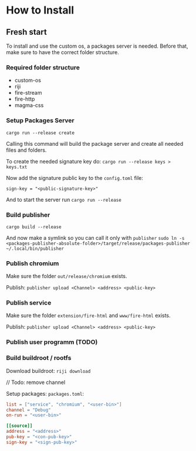 
# How to Install

## Fresh start
To install and use the custom os, a packages server is needed.
Before that, make sure to have the correct folder structure.

### Required folder structure
- custom-os
- riji
- fire-stream
- fire-http
- magma-css

### Setup Packages Server

`cargo run --release create`

Calling this command will build the package server and create all needed files and folders.

To create the needed signature key do:
`cargo run --release keys > keys.txt`

Now add the signature public key to the `config.toml` file:
```
sign-key = "<public-signature-key>"
```

And to start the server run
`cargo run --release`

### Build publisher

`cargo build --release`

And now make a symlink so you can call it only with `publisher`
`sudo ln -s <packages-publisher-absolute-folder>/target/release/packages-publisher ~/.local/bin/publisher`

### Publish chromium

Make sure the folder `out/release/chromium` exists.

Publish: `publisher upload <Channel> <address> <public-key>`

### Publish service

Make sure the folder `extension/fire-html` and `www/fire-html` exists.

Publish: `publisher upload <Channel> <address> <public-key>`


### Publish user programm (TODO)

### Build buildroot / rootfs

Download buildroot: `riji download`

// Todo: remove channel

Setup packages:
`packages.toml`:
```toml
list = ["service", "chromium", "<user-bin>"]
channel = "Debug"
on-run = "<user-bin>"

[[source]]
address = "<address>"
pub-key = "<con-pub-key>"
sign-key = "<sign-pub-key>"
```